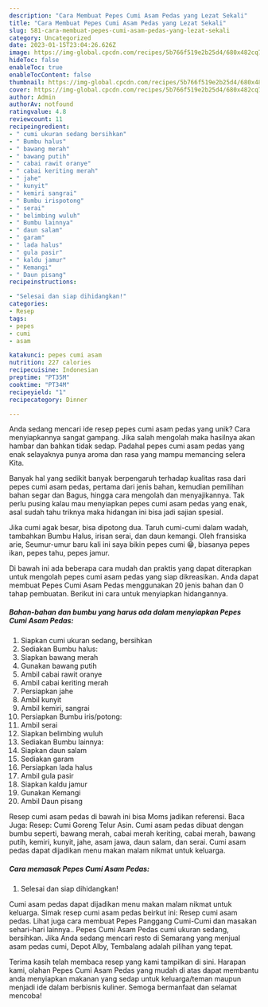 ```yaml
---
description: "Cara Membuat Pepes Cumi Asam Pedas yang Lezat Sekali"
title: "Cara Membuat Pepes Cumi Asam Pedas yang Lezat Sekali"
slug: 581-cara-membuat-pepes-cumi-asam-pedas-yang-lezat-sekali
category: Uncategorized
date: 2023-01-15T23:04:26.626Z
image: https://img-global.cpcdn.com/recipes/5b766f519e2b25d4/680x482cq70/pepes-cumi-asam-pedas-foto-resep-utama.jpg
hideToc: false
enableToc: true
enableTocContent: false
thumbnail: https://img-global.cpcdn.com/recipes/5b766f519e2b25d4/680x482cq70/pepes-cumi-asam-pedas-foto-resep-utama.jpg
cover: https://img-global.cpcdn.com/recipes/5b766f519e2b25d4/680x482cq70/pepes-cumi-asam-pedas-foto-resep-utama.jpg
author: Admin
authorAv: notfound
ratingvalue: 4.8
reviewcount: 11
recipeingredient:
- " cumi ukuran sedang bersihkan"
- " Bumbu halus"
- " bawang merah"
- " bawang putih"
- " cabai rawit oranye"
- " cabai keriting merah"
- " jahe"
- " kunyit"
- " kemiri sangrai"
- " Bumbu irispotong"
- " serai"
- " belimbing wuluh"
- " Bumbu lainnya"
- " daun salam"
- " garam"
- " lada halus"
- " gula pasir"
- " kaldu jamur"
- " Kemangi"
- " Daun pisang"
recipeinstructions:

- "Selesai dan siap dihidangkan!"
categories:
- Resep
tags:
- pepes
- cumi
- asam

katakunci: pepes cumi asam 
nutrition: 227 calories
recipecuisine: Indonesian
preptime: "PT35M"
cooktime: "PT34M"
recipeyield: "1"
recipecategory: Dinner

---
```





Anda sedang mencari ide resep pepes cumi asam pedas yang unik? Cara menyiapkannya sangat gampang. Jika salah mengolah maka hasilnya akan hambar dan bahkan tidak sedap. Padahal pepes cumi asam pedas yang enak selayaknya punya aroma dan rasa yang mampu memancing selera Kita.





Banyak hal yang sedikit banyak berpengaruh terhadap kualitas rasa dari pepes cumi asam pedas, pertama dari jenis bahan, kemudian pemilihan bahan segar dan Bagus, hingga cara mengolah dan menyajikannya. Tak perlu pusing kalau mau menyiapkan pepes cumi asam pedas yang enak,      asal sudah tahu triknya maka hidangan ini bisa jadi sajian spesial.














Jika cumi agak besar, bisa dipotong dua. Taruh cumi-cumi dalam wadah, tambahkan Bumbu Halus, irisan serai, dan daun kemangi. Oleh fransiska arie, Seumur-umur baru kali ini saya bikin pepes cumi 😁, biasanya pepes ikan, pepes tahu, pepes jamur.






Di bawah ini ada beberapa cara mudah dan praktis yang dapat diterapkan untuk mengolah pepes cumi asam pedas yang siap dikreasikan. Anda dapat membuat Pepes Cumi Asam Pedas menggunakan 20 jenis bahan dan 0 tahap pembuatan. Berikut ini cara untuk menyiapkan hidangannya.

<!--inarticleads1-->

##### Bahan-bahan dan bumbu yang harus ada dalam menyiapkan Pepes Cumi Asam Pedas:

1. Siapkan  cumi ukuran sedang, bersihkan
1. Sediakan  Bumbu halus:
1. Siapkan  bawang merah
1. Gunakan  bawang putih
1. Ambil  cabai rawit oranye
1. Ambil  cabai keriting merah
1. Persiapkan  jahe
1. Ambil  kunyit
1. Ambil  kemiri, sangrai
1. Persiapkan  Bumbu iris/potong:
1. Ambil  serai
1. Siapkan  belimbing wuluh
1. Sediakan  Bumbu lainnya:
1. Siapkan  daun salam
1. Sediakan  garam
1. Persiapkan  lada halus
1. Ambil  gula pasir
1. Siapkan  kaldu jamur
1. Gunakan  Kemangi
1. Ambil  Daun pisang


Resep cumi asam pedas di bawah ini bisa Moms jadikan referensi. Baca Juga: Resep: Cumi Goreng Telur Asin. Cumi asam pedas dibuat dengan bumbu seperti, bawang merah, cabai merah keriting, cabai merah, bawang putih, kemiri, kunyit, jahe, asam jawa, daun salam, dan serai. Cumi asam pedas dapat dijadikan menu makan malam nikmat untuk keluarga. 

<!--inarticleads2-->

##### Cara memasak Pepes Cumi Asam Pedas:


1. Selesai dan siap dihidangkan!

Cumi asam pedas dapat dijadikan menu makan malam nikmat untuk keluarga. Simak resep cumi asam pedas beirkut ini: Resep cumi asam pedas. Lihat juga cara membuat Pepes Panggang Cumi-Cumi dan masakan sehari-hari lainnya.. Pepes Cumi Asam Pedas cumi ukuran sedang, bersihkan. Jika Anda sedang mencari resto di Semarang yang menjual asam pedas cumi, Depot Alby, Tembalang adalah pilihan yang tepat. 

Terima kasih telah membaca resep yang kami tampilkan di sini. Harapan kami, olahan Pepes Cumi Asam Pedas yang mudah di atas dapat membantu anda menyiapkan makanan yang sedap untuk keluarga/teman maupun menjadi ide dalam berbisnis kuliner. Semoga bermanfaat dan selamat mencoba!
